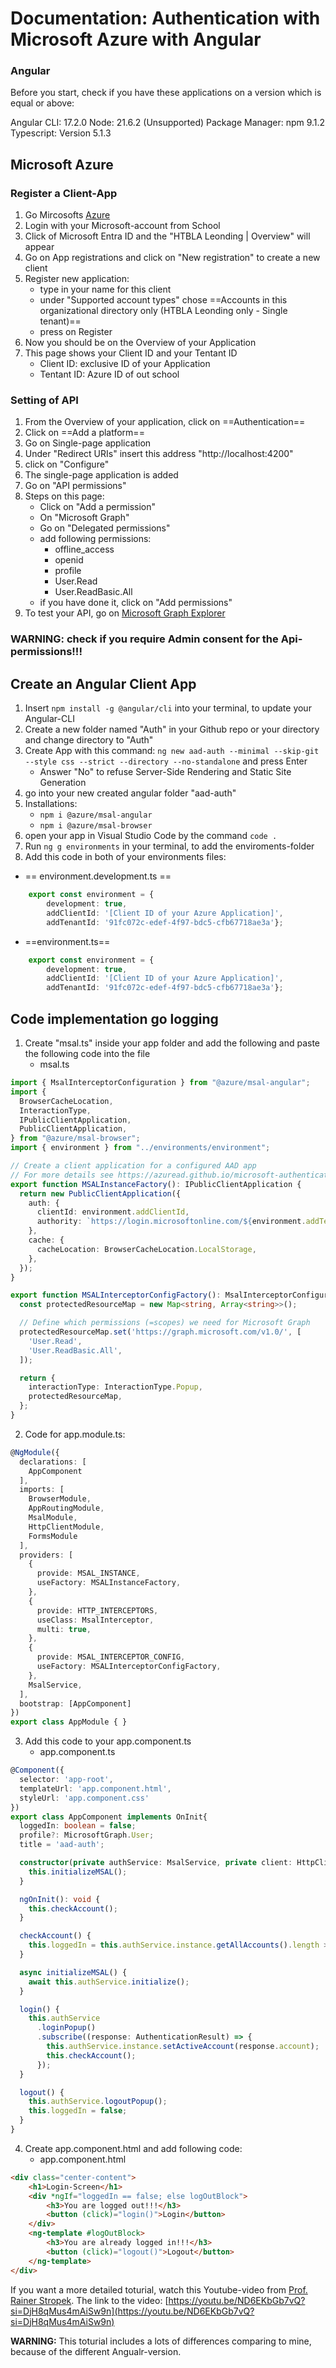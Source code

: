 # Documentation: Authentication with Microsoft Azure with Angular

### Angular
Before you start, check if you have these applications on a version which is equal or above:

Angular CLI: 17.2.0
Node: 21.6.2 (Unsupported)
Package Manager: npm 9.1.2
Typescript: Version 5.1.3


## Microsoft Azure

### Register a Client-App

1. Go Mircosofts [Azure](https://portal.azure.com/#home)
2. Login with your Microsoft-account from School
3. Click of Microsoft Entra ID and the "HTBLA Leonding | Overview" will appear
4. Go on App registrations and click on "New registration" to create a new client
5. Register new application: 
   * type in your name for this client
   * under "Supported account types" chose ==Accounts in this organizational directory only (HTBLA Leonding only - Single tenant)==
   * press on Register
6. Now you should be on the Overview of your Application
7. This page shows your Client ID and your Tentant ID
   * Client ID: exclusive ID of your Application
   * Tentant ID: Azure ID of out school

### Setting of API
1. From the Overview of your application, click on ==Authentication==
2. Click on ==Add a platform==
3. Go on Single-page application 
4. Under "Redirect URIs" insert this address "http://localhost:4200"
5. click on "Configure"
6. The single-page application is added
7. Go on "API permissions"
8. Steps on this page:
   * Click on "Add a permission"
   * On "Microsoft Graph"
   * Go on "Delegated permissions"
   * add following permissions:
     + offline_access
     + openid
     + profile
     + User.Read
     + User.ReadBasic.All 
   * if you have done it, click on "Add permissions"
9.  To test your API, go on [Microsoft Graph Explorer]("https://developer.microsoft.com/en-us/graph/graph-explorer")
### WARNING: check if you require Admin consent for the Api-permissions!!!

## Create an Angular Client App
1. Insert `npm install -g @angular/cli` into your terminal, to update your Angular-CLI
2. Create a new folder named "Auth" in your Github repo or your directory and change directory to "Auth"
3. Create App with this command: `ng new aad-auth --minimal --skip-git --style css --strict --directory --no-standalone` and press Enter
   * Answer "No" to refuse Server-Side Rendering and Static Site Generation
4. go into your new created angular folder "aad-auth"
5. Installations:
   *  `npm i @azure/msal-angular`
   *  `npm i @azure/msal-browser`
6. open your app in Visual Studio Code by the command `code .`
7. Run `ng g environments` in your terminal, to add the enviroments-folder
8. Add this code in both of your environments files: 
* == environment.development.ts == 
``` typescript 
    export const environment = {
        development: true,
        addClientId: '[Client ID of your Azure Application]',
        addTenantId: '91fc072c-edef-4f97-bdc5-cfb67718ae3a'};
```

* ==environment.ts==
``` typescript 
    export const environment = {
        development: true,
        addClientId: '[Client ID of your Azure Application]',
        addTenantId: '91fc072c-edef-4f97-bdc5-cfb67718ae3a'};
```

## Code implementation go logging

1. Create "msal.ts" inside your app folder and add the following and paste the following code into the file
   * msal.ts
``` typescript
import { MsalInterceptorConfiguration } from "@azure/msal-angular";
import {
  BrowserCacheLocation,
  InteractionType,
  IPublicClientApplication,
  PublicClientApplication,
} from "@azure/msal-browser";
import { environment } from "../environments/environment";

// Create a client application for a configured AAD app
// For more details see https://azuread.github.io/microsoft-authentication-library-for-js/ref/classes/_azure_msal_browser.publicclientapplication.html
export function MSALInstanceFactory(): IPublicClientApplication {
  return new PublicClientApplication({
    auth: {
      clientId: environment.addClientId,
      authority: `https://login.microsoftonline.com/${environment.addTenantId}`,
    },
    cache: {
      cacheLocation: BrowserCacheLocation.LocalStorage,
    },
  });
}

export function MSALInterceptorConfigFactory(): MsalInterceptorConfiguration {
  const protectedResourceMap = new Map<string, Array<string>>();

  // Define which permissions (=scopes) we need for Microsoft Graph
  protectedResourceMap.set('https://graph.microsoft.com/v1.0/', [
    'User.Read',
    'User.ReadBasic.All',
  ]);

  return {
    interactionType: InteractionType.Popup,
    protectedResourceMap,
  };
}
```
2. Code for app.module.ts:
``` typescript
@NgModule({
  declarations: [
    AppComponent
  ],
  imports: [
    BrowserModule,
    AppRoutingModule,
    MsalModule,
    HttpClientModule,
    FormsModule
  ],
  providers: [
    {
      provide: MSAL_INSTANCE,
      useFactory: MSALInstanceFactory,
    },
    {
      provide: HTTP_INTERCEPTORS,
      useClass: MsalInterceptor,
      multi: true,
    },
    {
      provide: MSAL_INTERCEPTOR_CONFIG,
      useFactory: MSALInterceptorConfigFactory,
    },
    MsalService,
  ],
  bootstrap: [AppComponent]
})
export class AppModule { }
``` 
3. Add this code to your app.component.ts
   * app.component.ts
```typescript
@Component({
  selector: 'app-root',
  templateUrl: 'app.component.html',
  styleUrl: 'app.component.css'
})
export class AppComponent implements OnInit{
  loggedIn: boolean = false;
  profile?: MicrosoftGraph.User;
  title = 'aad-auth';

  constructor(private authService: MsalService, private client: HttpClient) {
    this.initializeMSAL();
  }

  ngOnInit(): void {
    this.checkAccount();
  }

  checkAccount() {
    this.loggedIn = this.authService.instance.getAllAccounts().length > 0;
  }

  async initializeMSAL() {
    await this.authService.initialize();
  }

  login() {
    this.authService
      .loginPopup()
      .subscribe((response: AuthenticationResult) => {
        this.authService.instance.setActiveAccount(response.account);
        this.checkAccount();
      });
  }

  logout() {
    this.authService.logoutPopup();
    this.loggedIn = false;
  }
}
```  
4. Create app.component.html and add following code:
   * app.component.html
``` HTML
<div class="center-content">
    <h1>Login-Screen</h1>
    <div *ngIf="loggedIn == false; else logOutBlock">
        <h3>You are logged out!!!</h3>
        <button (click)="login()">Login</button>
    </div>
    <ng-template #logOutBlock>
        <h3>You are already logged in!!!</h3>
        <button (click)="logout()">Logout</button>
    </ng-template>
</div>
```


If you want a more detailed toturial, watch this Youtube-video from [Prof. Rainer Stropek](https://github.com/rstropek).
The link to the video: [https://youtu.be/ND6EKbGb7vQ?si=DjH8qMus4mAiSw9n](https://youtu.be/ND6EKbGb7vQ?si=DjH8qMus4mAiSw9n)

**WARNING:**
This toturial includes a lots of differences comparing to mine, because of the different Angualr-version.

